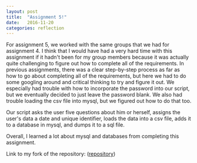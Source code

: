 ```yaml
---
layout: post
title:  "Assignment 5!"
date:   2016-11-20
categories: reflection
---
```


For assignment 5, we worked with the same groups that we had for assignment 4. I think that I would have had a very hard time with this assignment if it hadn't been for my group members because it was actually quite challenging to figure out how to complete all of the requirements. In previous assignments, there was a clear step-by-step process as far as how to go about completing all of the requirements, but here we had to do some googling around and critical thinking to try and figure it out. We especially had trouble with how to incorporate the password into our script, but we eventually decided to just leave the password blank. We also had trouble loading the csv file into mysql, but we figured out how to do that too.

Our script asks the user five questions about him or herself, assigns the user's data a date and unique identifier, loads the data into a csv file, adds it to a database in mysql, and dumps it to a sql file.

Overall, I learned a lot about mysql and databases from completing this assignment.

Link to my fork of the repository: ([repository])

[repository]: https://github.com/sanjkris/octocat2